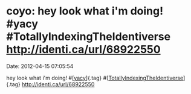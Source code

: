 coyo: hey look what i\'m doing! \#yacy \#TotallyIndexingTheIdentiverse http://identi.ca/url/68922550
====================================================================================================

Date: 2012-04-15 07:05:54

hey look what i\'m doing! \#[[yacy](http://identi.ca/tag/yacy)]{.tag}
\#[[TotallyIndexingTheIdentiverse](http://identi.ca/tag/totallyindexingtheidentiverse)]{.tag}
<http://identi.ca/url/68922550>
